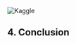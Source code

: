 ![Kaggle](https://github.com/qinyuz2/project3/blob/master/content/images/Kaggle.png?raw=true)

## 4. Conclusion
